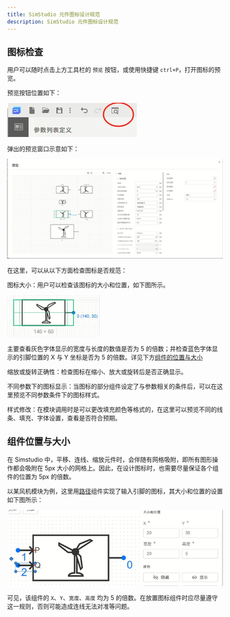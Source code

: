 ```yaml
---
title: SimStudio 元件图标设计规范
description: SimStudio 元件图标设计规范
---
```



## 图标检查

用户可以随时点击上方工具栏的 ```预览``` 按钮，或使用快捷键 ```ctrl+P```，打开图标的预览。

预览按钮位置如下：

![预览按钮](image-1.png)

弹出的预览窗口示意如下：

![预览窗口](image-2.png)

在这里，可以从以下方面检查图标是否规范：

图标大小：用户可以检查该图标的大小和位置，如下图所示。

![图标大小检查](image-3.png)

主要查看灰色字体显示的宽度与长度的数值是否为 5 的倍数；并检查蓝色字体显示的引脚位置的 X 与 Y 坐标是否为 5 的倍数。详见下方[组件的位置与大小](#组件位置与大小)

缩放或旋转正确性：检查图标在缩小、放大或旋转后是否正确显示。

不同参数下的图标显示：当图标的部分组件设定了与参数相关的条件后，可以在这里预览不同参数条件下的图标样式。

样式修改：在模块调用时是可以更改填充颜色等格式的，在这里可以预览不同的线条、填充、字体设置，查看是否符合预期。


## 组件位置与大小

在 Simstudio 中，平移、连线、缩放元件时，会伴随有网格吸附，即所有图形操作都会吸附在 5px 大小的网格上。因此，在设计图标时，也需要尽量保证各个组件的位置为 5px 的倍数。

以某风机模块为例，这里用[路径](../40-path/index.md)组件实现了输入引脚的图标，其大小和位置的设置如下图所示：

![大小与位置的正确设置](image.png)

可见，该组件的 ```X```、```Y```、```宽度```、```高度``` 均为 5 的倍数。在放置图标组件时应尽量遵守这一规则，否则可能造成连线无法对准等问题。